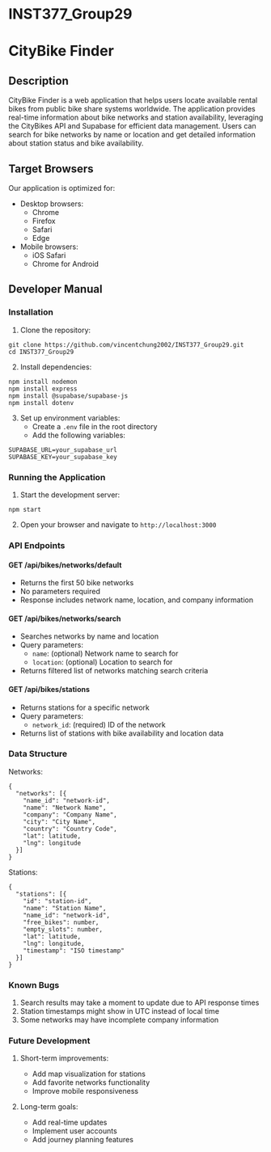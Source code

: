# INST377_Group29

# CityBike Finder

## Description
CityBike Finder is a web application that helps users locate available rental bikes from public bike share systems worldwide. The application provides real-time information about bike networks and station availability, leveraging the CityBikes API and Supabase for efficient data management. Users can search for bike networks by name or location and get detailed information about station status and bike availability.

## Target Browsers
Our application is optimized for:
* Desktop browsers:
   * Chrome 
   * Firefox 
   * Safari 
   * Edge 
* Mobile browsers:
   * iOS Safari
   * Chrome for Android

## Developer Manual

### Installation
1. Clone the repository:
```
git clone https://github.com/vincentchung2002/INST377_Group29.git
cd INST377_Group29
```

2. Install dependencies:
```
npm install nodemon
npm install express
npm install @supabase/supabase-js
npm install dotenv
```

3. Set up environment variables:
   * Create a `.env` file in the root directory
   * Add the following variables:
```
SUPABASE_URL=your_supabase_url
SUPABASE_KEY=your_supabase_key
```

### Running the Application
1. Start the development server:
```
npm start
```

2. Open your browser and navigate to `http://localhost:3000`

### API Endpoints

#### GET /api/bikes/networks/default
- Returns the first 50 bike networks
- No parameters required
- Response includes network name, location, and company information

#### GET /api/bikes/networks/search
- Searches networks by name and location
- Query parameters:
  - `name`: (optional) Network name to search for
  - `location`: (optional) Location to search for
- Returns filtered list of networks matching search criteria

#### GET /api/bikes/stations
- Returns stations for a specific network
- Query parameters:
  - `network_id`: (required) ID of the network
- Returns list of stations with bike availability and location data

### Data Structure
Networks:
```
{
  "networks": [{
    "name_id": "network-id",
    "name": "Network Name",
    "company": "Company Name",
    "city": "City Name",
    "country": "Country Code",
    "lat": latitude,
    "lng": longitude
  }]
}
```

Stations:
```
{
  "stations": [{
    "id": "station-id",
    "name": "Station Name",
    "name_id": "network-id",
    "free_bikes": number,
    "empty_slots": number,
    "lat": latitude,
    "lng": longitude,
    "timestamp": "ISO timestamp"
  }]
}
```

### Known Bugs
1. Search results may take a moment to update due to API response times
2. Station timestamps might show in UTC instead of local time
3. Some networks may have incomplete company information

### Future Development
1. Short-term improvements:
   - Add map visualization for stations
   - Add favorite networks functionality
   - Improve mobile responsiveness

2. Long-term goals:
   - Add real-time updates
   - Implement user accounts
   - Add journey planning features

